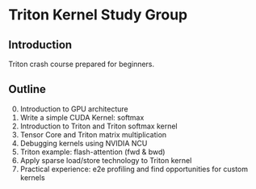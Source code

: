 # Triton Kernel Study Group

## Introduction
Triton crash course prepared for beginners.

## Outline
0. Introduction to GPU architecture
1. Write a simple CUDA Kernel: softmax
2. Introduction to Triton and Triton softmax kernel
3. Tensor Core and Triton matrix multiplication
4. Debugging kernels using NVIDIA NCU
5. Triton example: flash-attention (fwd & bwd)
6. Apply sparse load/store technology to Triton kernel
7. Practical experience: e2e profiling and find opportunities for custom kernels
